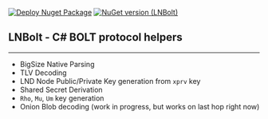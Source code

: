 [![Deploy Nuget Package](https://github.com/rsafier/LNBolt/actions/workflows/nuget-package-deploy.yml/badge.svg)](https://github.com/rsafier/LNBolt/actions/workflows/nuget-package-deploy.yml)
[![NuGet version (LNBolt)](https://img.shields.io/nuget/v/LNBolt.svg?style=flat-square)](https://www.nuget.org/packages/LNBolt)
## LNBolt - C# BOLT protocol helpers
---
* BigSize Native Parsing
* TLV Decoding
* LND Node Public/Private Key generation from `xprv` key
* Shared Secret Derivation
* `Rho`, `Mu`, `Um` key generation
* Onion Blob decoding (work in progress, but works on last hop right now) 
